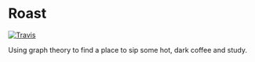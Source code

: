 # Roast

[![Travis](https://img.shields.io/travis/rust-lang/rust.svg)](https://travis-ci.org/pyroar/coffeehouse.svg?branch=master)

Using graph theory to find a place to sip some hot, dark coffee and study.
